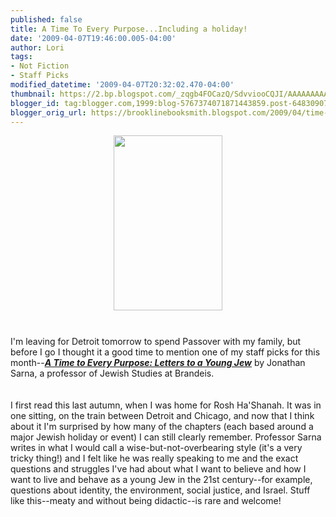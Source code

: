 ```yaml
---
published: false
title: A Time To Every Purpose...Including a holiday!
date: '2009-04-07T19:46:00.005-04:00'
author: Lori
tags:
- Not Fiction
- Staff Picks
modified_datetime: '2009-04-07T20:32:02.470-04:00'
thumbnail: https://2.bp.blogspot.com/_zqgb4FOCazQ/SdvviooCQJI/AAAAAAAAANE/XwHoyz0d_X8/s72-c/sarna.jpg
blogger_id: tag:blogger.com,1999:blog-5767374071871443859.post-6483090788455670556
blogger_orig_url: https://brooklinebooksmith.blogspot.com/2009/04/time-to-every-purposeincluding-holiday.html
---
```


<a href="https://2.bp.blogspot.com/_zqgb4FOCazQ/SdvviooCQJI/AAAAAAAAANE/XwHoyz0d_X8/s1600-h/sarna.jpg"><img id="BLOGGER_PHOTO_ID_5322110762968301714" style="DISPLAY: block; MARGIN: 0px auto 10px; WIDTH: 174px; CURSOR: hand; HEIGHT: 280px; TEXT-ALIGN: center" alt="" src="https://2.bp.blogspot.com/_zqgb4FOCazQ/SdvviooCQJI/AAAAAAAAANE/XwHoyz0d_X8/s320/sarna.jpg" border="0" /></a><br /><div>I'm leaving for Detroit tomorrow to spend Passover with my family, but before I go I thought it a good time to mention one of my staff picks for this month--<strong><em><a href="https://brookline.booksense.com/NASApp/store/Product?s=showproduct&amp;isbn=9780465002467">A Time to Every Purpose: Letters to a Young Jew</a></em></strong> by Jonathan <span class="blsp-spelling-error" id="SPELLING_ERROR_0">Sarna</span>, a professor of Jewish Studies at Brandeis.</div><br /><div></div><br /><div>I first read this last autumn, when I was home for <span class="blsp-spelling-error" id="SPELLING_ERROR_1">Rosh</span> <span class="blsp-spelling-error" id="SPELLING_ERROR_2">Ha'Shanah</span>. It was in one sitting, on the train between Detroit and Chicago, and now that I think about it I'm surprised by how many of the chapters (each based around a major Jewish holiday or event) I can still clearly remember. Professor <span class="blsp-spelling-error" id="SPELLING_ERROR_3">Sarna</span> writes in what I would call a wise-but-not-overbearing style (it's a very tricky thing!) and I felt like he was really speaking to me and the exact questions and struggles I've had about what I want to believe and how I want to live and behave as a young Jew in the 21st century--for example, questions about identity, the environment, social justice, and Israel. Stuff like this--meaty and without being <span class="blsp-spelling-corrected" id="SPELLING_ERROR_4">didactic</span>--is rare and welcome!<br /></div><div></div>
